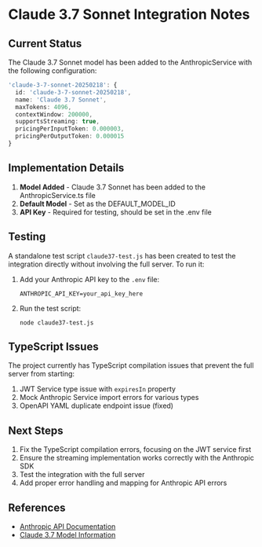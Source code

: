 # Claude 3.7 Sonnet Integration Notes

## Current Status

The Claude 3.7 Sonnet model has been added to the AnthropicService with the following configuration:

```typescript
'claude-3-7-sonnet-20250218': {
  id: 'claude-3-7-sonnet-20250218',
  name: 'Claude 3.7 Sonnet',
  maxTokens: 4096,
  contextWindow: 200000,
  supportsStreaming: true,
  pricingPerInputToken: 0.000003,
  pricingPerOutputToken: 0.000015
}
```

## Implementation Details

1. **Model Added** - Claude 3.7 Sonnet has been added to the AnthropicService.ts file
2. **Default Model** - Set as the DEFAULT_MODEL_ID
3. **API Key** - Required for testing, should be set in the .env file

## Testing

A standalone test script `claude37-test.js` has been created to test the integration directly without involving the full server. To run it:

1. Add your Anthropic API key to the `.env` file:
   ```
   ANTHROPIC_API_KEY=your_api_key_here
   ```

2. Run the test script:
   ```
   node claude37-test.js
   ```

## TypeScript Issues

The project currently has TypeScript compilation issues that prevent the full server from starting:

1. JWT Service type issue with `expiresIn` property
2. Mock Anthropic Service import errors for various types
3. OpenAPI YAML duplicate endpoint issue (fixed)

## Next Steps

1. Fix the TypeScript compilation errors, focusing on the JWT service first
2. Ensure the streaming implementation works correctly with the Anthropic SDK
3. Test the integration with the full server
4. Add proper error handling and mapping for Anthropic API errors

## References

- [Anthropic API Documentation](https://docs.anthropic.com/claude/reference)
- [Claude 3.7 Model Information](https://www.anthropic.com/news/claude-3-7-model-overview)